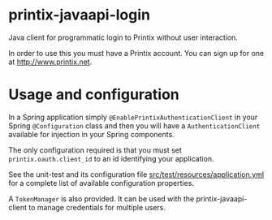 # printix-javaapi-login
Java client for programmatic login to Printix without user interaction.

In order to use this you must have a Printix account. You can sign up for one at http://www.printix.net.

# Usage and configuration

In a Spring application simply `@EnablePrintixAuthenticationClient` in your Spring `@Configuration` class
and then you will have a `AuthenticationClient` available for injection in your Spring components.

The only configuration required is that you must set `printix.oauth.client_id` to an id identifying your
application.

See the unit-test and its configuration file
[src/test/resources/application.yml](https://github.com/printix/printix-javaapi-login/blob/master/src/test/resources/application.yml)
for a complete list of available configuration properties.


A `TokenManager` is also provided. It can be used with the printix-javaapi-client to manage credentials for multiple users.